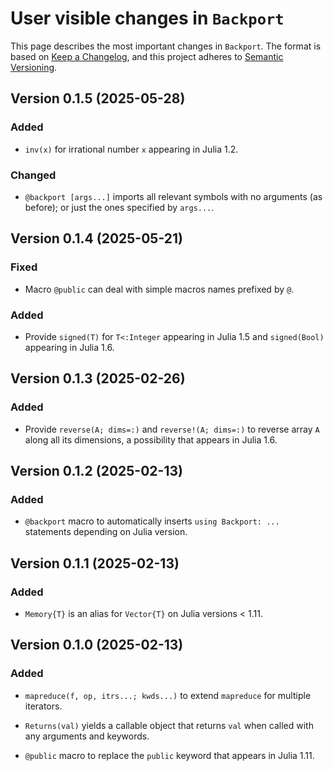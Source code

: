 # User visible changes in `Backport`

This page describes the most important changes in `Backport`. The format is based on [Keep
a Changelog](https://keepachangelog.com/en/1.1.0/), and this project adheres to [Semantic
Versioning](https://semver.org).

## Version 0.1.5 (2025-05-28)

### Added

- `inv(x)` for irrational number `x` appearing in Julia 1.2.

### Changed

- `@backport [args...]` imports all relevant symbols with no arguments (as before); or
  just the ones specified by `args...`.


## Version 0.1.4 (2025-05-21)

### Fixed

- Macro `@public` can deal with simple macros names prefixed by `@`.

### Added

- Provide `signed(T)` for `T<:Integer` appearing in Julia 1.5 and `signed(Bool)` appearing
  in Julia 1.6.

## Version 0.1.3 (2025-02-26)

### Added

- Provide `reverse(A; dims=:)` and `reverse!(A; dims=:)` to reverse array `A` along all
  its dimensions, a possibility that appears in Julia 1.6.

## Version 0.1.2 (2025-02-13)

### Added

- `@backport` macro to automatically inserts `using Backport: ...` statements depending
  on Julia version.

## Version 0.1.1 (2025-02-13)

### Added

- `Memory{T}` is an alias for `Vector{T}` on Julia versions < 1.11.

## Version 0.1.0 (2025-02-13)

### Added

- `mapreduce(f, op, itrs...; kwds...)` to extend `mapreduce` for multiple iterators.

- `Returns(val)` yields a callable object that returns `val` when called with any
  arguments and keywords.

- `@public` macro to replace the `public` keyword that appears in Julia 1.11.
